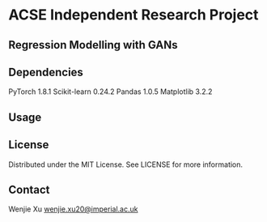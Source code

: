 # ACSE Independent Research Project

## Regression Modelling with GANs

## Dependencies
PyTorch 1.8.1
Scikit-learn 0.24.2
Pandas 1.0.5
Matplotlib 3.2.2

## Usage

## License
Distributed under the MIT License. See LICENSE for more information.

## Contact
Wenjie Xu wenjie.xu20@imperial.ac.uk

